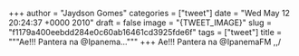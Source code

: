 
+++
author = "Jaydson Gomes"
categories = ["tweet"]
date = "Wed May 12 20:24:37 +0000 2010"
draft = false
image = "{TWEET_IMAGE}"
slug = "f1179a400eebdd284e0c60ab16461cd3925fde6f"
tags = ["tweet"]
title = """Ae!!! Pantera na @Ipanema..."""
+++
Ae!!! Pantera na @IpanemaFM \,,/
